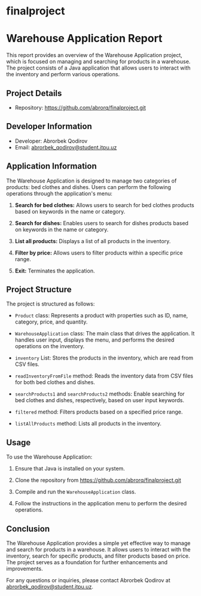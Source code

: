 # finalproject
# Warehouse Application Report

This report provides an overview of the Warehouse Application project, which is focused on managing and searching for products in a warehouse. The project consists of a Java application that allows users to interact with the inventory and perform various operations.

## Project Details

- Repository: https://github.com/abrorq/finalproject.git

## Developer Information

- Developer: Abrorbek Qodirov
- Email: abrorbek_qodirov@student.itpu.uz

## Application Information

The Warehouse Application is designed to manage two categories of products: bed clothes and dishes. Users can perform the following operations through the application's menu:

1. **Search for bed clothes:** Allows users to search for bed clothes products based on keywords in the name or category.

2. **Search for dishes:** Enables users to search for dishes products based on keywords in the name or category.

3. **List all products:** Displays a list of all products in the inventory.

4. **Filter by price:** Allows users to filter products within a specific price range.

5. **Exit:** Terminates the application.

## Project Structure

The project is structured as follows:

- `Product` class: Represents a product with properties such as ID, name, category, price, and quantity.

- `WarehouseApplication` class: The main class that drives the application. It handles user input, displays the menu, and performs the desired operations on the inventory.

- `inventory` List: Stores the products in the inventory, which are read from CSV files.

- `readInventoryFromFile` method: Reads the inventory data from CSV files for both bed clothes and dishes.

- `searchProducts1` and `searchProducts2` methods: Enable searching for bed clothes and dishes, respectively, based on user input keywords.

- `filtered` method: Filters products based on a specified price range.

- `listAllProducts` method: Lists all products in the inventory.

## Usage

To use the Warehouse Application:

1. Ensure that Java is installed on your system.

2. Clone the repository from https://github.com/abrorq/finalproject.git

3. Compile and run the `WarehouseApplication` class.

4. Follow the instructions in the application menu to perform the desired operations.

## Conclusion

The Warehouse Application provides a simple yet effective way to manage and search for products in a warehouse. It allows users to interact with the inventory, search for specific products, and filter products based on price. The project serves as a foundation for further enhancements and improvements.

For any questions or inquiries, please contact Abrorbek Qodirov at abrorbek_qodirov@student.itpu.uz.
